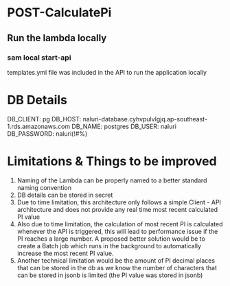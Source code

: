 # POST-CalculatePi

## Run the lambda locally

### sam local start-api

templates.yml file was included in the API to run the application locally

# DB Details

DB_CLIENT: pg
DB_HOST: naluri-database.cyhvpulvlgjq.ap-southeast-1.rds.amazonaws.com
DB_NAME: postgres
DB_USER: naluri
DB_PASSWORD: naluri(!#%)


# Limitations & Things to be improved

1) Naming of the Lambda can be properly named to a better standard naming convention
2) DB details can be stored in secret
3) Due to time limitation, this architecture only follows a simple Client - API architecture and does not provide any real time most recent calculated PI value
4) Also due to time limitation, the calculation of most recent PI is calculated whenever the API is triggered, this will lead to performance issue if the PI reaches a large number. A proposed better solution would be to create a Batch job which runs in the background to automatically increase the most recent PI value.
5) Another technical limitation would be the amount of PI decimal places that can be stored in the db as we know the number of characters that can be stored in jsonb is limited (the PI value was stored in jsonb)
